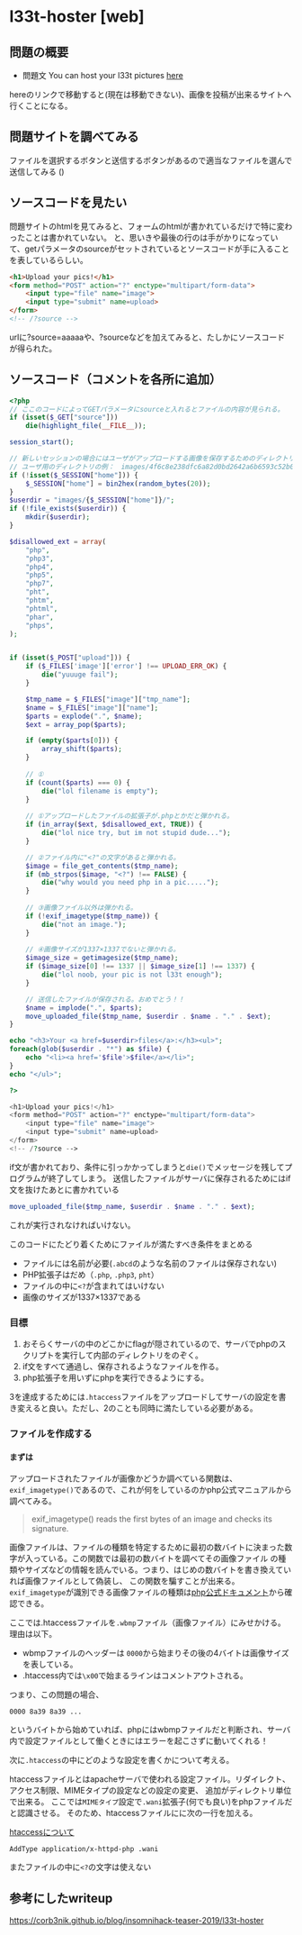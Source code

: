 # l33t-hoster [web]

## 問題の概要
* 問題文 You can host your l33t pictures [here](http://35.246.234.136/) 

hereのリンクで移動すると(現在は移動できない)、画像を投稿が出来るサイトへ行くことになる。

## 問題サイトを調べてみる
ファイルを選択するボタンと送信するボタンがあるので適当なファイルを選んで送信してみる
()

## ソースコードを見たい
問題サイトのhtmlを見てみると、フォームのhtmlが書かれているだけで特に変わったことは書かれていない。
と、思いきや最後の行の<!-- /?source -->は手がかりになっていて、getパラメータのsourceがセットされているとソースコードが手に入ることを表しているらしい。

```html
<h1>Upload your pics!</h1>
<form method="POST" action="?" enctype="multipart/form-data">
    <input type="file" name="image">
    <input type="submit" name=upload>
</form>
<!-- /?source -->
```
urlに?source=aaaaaや、?sourceなどを加えてみると、たしかにソースコードが得られた。

## ソースコード（コメントを各所に追加）
```php
<?php
// ここのコードによってGETパラメータにsourceと入れるとファイルの内容が見られる。
if (isset($_GET["source"]))
    die(highlight_file(__FILE__));

session_start();

// 新しいセッションの場合にはユーザがアップロードする画像を保存するためのディレクトリを作ってくれる。
// ユーザ用のディレクトリの例：　images/4f6c8e238dfc6a82d0bd2642a6b6593c52b0cea4/
if (!isset($_SESSION["home"])) {
    $_SESSION["home"] = bin2hex(random_bytes(20));
}
$userdir = "images/{$_SESSION["home"]}/";
if (!file_exists($userdir)) {
    mkdir($userdir);
}

$disallowed_ext = array(
    "php",
    "php3",
    "php4",
    "php5",
    "php7",
    "pht",
    "phtm",
    "phtml",
    "phar",
    "phps",
);


if (isset($_POST["upload"])) {
    if ($_FILES['image']['error'] !== UPLOAD_ERR_OK) {
        die("yuuuge fail");
    }

    $tmp_name = $_FILES["image"]["tmp_name"];
    $name = $_FILES["image"]["name"];
    $parts = explode(".", $name);
    $ext = array_pop($parts);

    if (empty($parts[0])) {
        array_shift($parts);
    }
    
    // ①
    if (count($parts) === 0) {
        die("lol filename is empty");
    }
    
    // ①アップロードしたファイルの拡張子が.phpとかだと弾かれる。
    if (in_array($ext, $disallowed_ext, TRUE)) {
        die("lol nice try, but im not stupid dude...");
    }

    // ②ファイル内に"<?"の文字があると弾かれる。 
    $image = file_get_contents($tmp_name);
    if (mb_strpos($image, "<?") !== FALSE) {
        die("why would you need php in a pic.....");
    }
    
    // ③画像ファイル以外は弾かれる。
    if (!exif_imagetype($tmp_name)) {
        die("not an image.");
    }
    
    // ④画像サイズが1337×1337でないと弾かれる。
    $image_size = getimagesize($tmp_name);
    if ($image_size[0] !== 1337 || $image_size[1] !== 1337) {
        die("lol noob, your pic is not l33t enough");
    }

    // 送信したファイルが保存される。おめでとう！！
    $name = implode(".", $parts);
    move_uploaded_file($tmp_name, $userdir . $name . "." . $ext);
}

echo "<h3>Your <a href=$userdir>files</a>:</h3><ul>";
foreach(glob($userdir . "*") as $file) {
    echo "<li><a href='$file'>$file</a></li>";
}
echo "</ul>";

?>

<h1>Upload your pics!</h1>
<form method="POST" action="?" enctype="multipart/form-data">
    <input type="file" name="image">
    <input type="submit" name=upload>
</form>
<!-- /?source -->
```
if文が書かれており、条件に引っかかってしまうと`die()`でメッセージを残してプログラムが終了してしまう。
送信したファイルがサーバに保存されるためにはif文を抜けたあとに書かれている

```php
move_uploaded_file($tmp_name, $userdir . $name . "." . $ext);
```

これが実行されなければいけない。

このコードにたどり着くためにファイルが満たすべき条件をまとめる
 * ファイルには名前が必要(`.abcd`のような名前のファイルは保存されない)
 * PHP拡張子はだめ（`.php`, `.php3`, `pht`）
 * ファイルの中に`<?`が含まれてはいけない
 * 画像のサイズが1337×1337である

### 目標
 1. おそらくサーバの中のどこかにflagが隠されているので、サーバでphpのスクリプトを実行して内部のディレクトリをのぞく。
 2. if文をすべて通過し、保存されるようなファイルを作る。
 3. php拡張子を用いずにphpを実行できるようにする。

3を達成するためには`.htaccess`ファイルをアップロードしてサーバの設定を書き変えると良い。ただし、2のことも同時に満たしている必要がある。

### ファイルを作成する

#### まずは
アップロードされたファイルが画像かどうか調べている関数は、`exif_imagetype()`であるので、これが何をしているのかphp公式マニュアルから調べてみる。

> exif_imagetype() reads the first bytes of an image and checks its signature.

画像ファイルは、ファイルの種類を特定するために最初の数バイトに決まった数字が入っている。この関数では最初の数バイトを調べてその画像ファイル
の種類やサイズなどの情報を読んでいる。つまり、はじめの数バイトを書き換えていれば画像ファイルとして偽装し、
この関数を騙すことが出来る。`exif_imagetype`が識別できる画像ファイルの種類は[php公式ドキュメント](http://php.net/manual/en/function.exif-imagetype.php#refsect1-function.exif-imagetype-constants)から確認できる。

ここでは.htaccessファイルを`.wbmp`ファイル（画像ファイル）にみせかける。理由は以下。

* wbmpファイルのヘッダーは `0000`から始まりその後の4バイトは画像サイズを表している。
* .htaccess内では`\x00`で始まるラインはコメントアウトされる。

つまり、この問題の場合、
```
0000 8a39 8a39 ...
```
というバイトから始めていれば、phpにはwbmpファイルだと判断され、サーバ内で設定ファイルとして働くときにはエラーを起こさずに動いてくれる！


次に`.htaccess`の中にどのような設定を書くかについて考える。

htaccessファイルとはapacheサーバで使われる設定ファイル。リダイレクト、アクセス制限、MIMEタイプの設定などの設定の変更、
追加がディレクトリ単位で出来る。
ここでは`MIMEタイプ`設定で`.wani`拡張子(何でも良い)をphpファイルだと認識させる。
そのため、htaccessファイルにに次の一行を加える。

[htaccessについて](https://xn--web-oi9du9bc8tgu2a.com/how-to-use-php-in-html-files/)

```
AddType application/x-httpd-php .wani
```

またファイルの中に`<?`の文字は使えない





## 参考にしたwriteup
https://corb3nik.github.io/blog/insomnihack-teaser-2019/l33t-hoster
